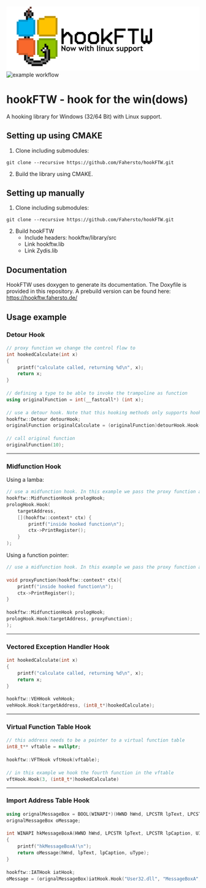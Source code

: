 ![hookftw banner](img/hookftw_banner.png)
![example workflow](https://github.com/fahersto/hookFTW/actions/workflows/cmake.yml/badge.svg)
# hookFTW - hook for the win(dows)
A hooking library for Windows (32/64 Bit) with Linux support.

## Setting up using CMAKE
1. Clone including submodules:
```
git clone --recursive https://github.com/Fahersto/hookFTW.git
```
2. Build the library using CMAKE.

## Setting up manually
1. Clone including submodules:
```
git clone --recursive https://github.com/Fahersto/hookFTW.git
```
2. Build hookFTW
	- Include headers: hookftw/library/src
	- Link hookftw.lib
	- Link Zydis.lib
	
## Documentation
HookFTW uses doxygen to generate its documentation. The Doxyfile is provided in this repository. A prebuild version can be found here: https://hookftw.fahersto.de/

## Usage example

### Detour Hook
```C++
// proxy function we change the control flow to
int hookedCalculate(int x) 
{ 
	printf("calculate called, returning %d\n", x); 
	return x; 
}

// defining a type to be able to invoke the trampoline as function
using originalFunction = int(__fastcall*) (int x);

// use a detour hook. Note that this hooking methods only supports hooking at a start of a function.
hookftw::Detour detourHook;
originalFunction originalCalculate = (originalFunction)detourHook.Hook(target, (int8_t*)hookedCalculate);

// call original function
originalFunction(10);
```

---

### Midfunction Hook
Using a lamba:
```C++
// use a midfunction hook. In this example we pass the proxy function as a lambda.
hookftw::MidfunctionHook prologHook;
prologHook.Hook(
	targetAddress,
	[](hookftw::context* ctx) {
		printf("inside hooked function\n"); 
		ctx->PrintRegister();
	}
);
```

Using a function pointer:
```C++
// use a midfunction hook. In this example we pass the proxy function as a lambda.

void proxyFunction(hookftw::context* ctx){
	printf("inside hooked function\n"); 
	ctx->PrintRegister();
}

hookftw::MidfunctionHook prologHook;
prologHook.Hook(targetAddress, proxyFunction);
);
```

---

### Vectored Exception Handler Hook
```C++
int hookedCalculate(int x) 
{ 
	printf("calculate called, returning %d\n", x); 
	return x; 
}

hookftw::VEHHook vehHook;
vehHook.Hook(targetAddress, (int8_t*)hookedCalculate);
```

---

### Virtual Function Table Hook
```C++
// this address needs to be a pointer to a virtual function table 
int8_t** vftable = nullptr;

hookftw::VFTHook vftHook(vftable);

// in this example we hook the fourth function in the vftable
vftHook.Hook(3, (int8_t*)hookedCalculate)
```

---

### Import Address Table Hook
```C++
using orignalMessageBox = BOOL(WINAPI*)(HWND hWnd, LPCSTR lpText, LPCSTR lpCaption, UINT uType);
orignalMessageBox oMessage;

int WINAPI hkMessageBoxA(HWND hWnd, LPCSTR lpText, LPCSTR lpCaption, UINT uType)
{
	printf("hkMessageBoxA!\n");
	return oMessage(hWnd, lpText, lpCaption, uType);
}

hookftw::IATHook iatHook;
oMessage = (orignalMessageBox)iatHook.Hook("User32.dll", "MessageBoxA", (int8_t*)hkMessageBoxA);
```
